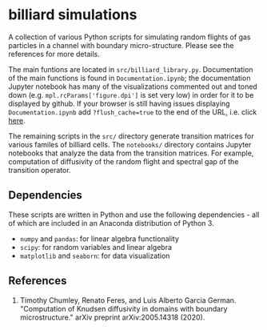 # billiard simulations

A collection of various Python scripts for simulating random flights of gas particles in a channel with boundary micro-structure. Please see the references for more details. 

The main funtions are located in `src/billiard_library.py`. Documentation of the main functions is found in `Documentation.ipynb`; the documentation Jupyter notebook has many of the visualizations commented out and toned down (e.g. `mpl.rcParams['figure.dpi']` is set very low) in order for it to be displayed by github. If your browser is still having issues displaying `Documentation.ipynb` add `?flush_cache=true` to the end of the URL, i.e. click [here](https://github.com/garciagerman/billiard_simulations/blob/master/Documentation.ipynb?flush_cache=true). 

The remaining scripts in the `src/` directory generate transition matrices for various familes of billiard cells. The `notebooks/` directory contains Jupyter notebooks that analyze the data from the transition matrices. For example, computation of diffusivity of the random flight and spectral gap of the transition operator.

## Dependencies
These scripts are written in Python and use the following dependencies - all of which are included in an Anaconda distribution of Python 3. 
- `numpy` and `pandas`: for linear algebra functionality
- `scipy`: for random variables and linear algebra
- `matplotlib` and `seaborn`: for data visualization

## References

1. Timothy Chumley, Renato Feres, and Luis Alberto Garcia German. "Computation of Knudsen diffusivity in domains with boundary microstructure." arXiv preprint arXiv:2005.14318 (2020).